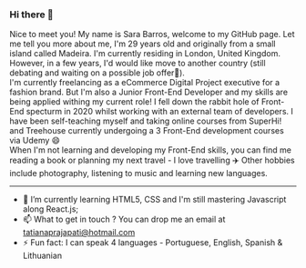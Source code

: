 ### Hi there 👋


Nice to meet you! My name is Sara Barros, welcome to my GitHub page. Let me tell you more about me, I'm 29 years old and originally from a small island called Madeira. I'm currently residing in London, United Kingdom. However, in a few years, I'd would like move to another country (still debating and waiting on a possible job offer🤔). <br>
I'm currently freelancing as a eCommerce Digital Project executive for a fashion brand. But I'm also a Junior Front-End Developer and my skills are being applied withing my current role! I fell down the rabbit hole of Front-End specturm in 2020 whilst working with an external team of developers. I have been self-teaching myself and taking online courses from SuperHi! and Treehouse currently undergoing a 3 Front-End development courses via Udemy :smile: <br>
When I'm not learning and developing my Front-End skills, you can find me reading a book or planning my next travel - I love travelling :airplane: Other hobbies include photography, listening to music and learning new languages.

<hr>

- 🌱 I’m currently learning HTML5, CSS and I'm still mastering Javascript along React.js;
- 📫 What to get in touch ? You can drop me an email at tatianaprajapati@hotmail.com
- ⚡ Fun fact: I can speak 4 languages - Portuguese, English, Spanish & Lithuanian
